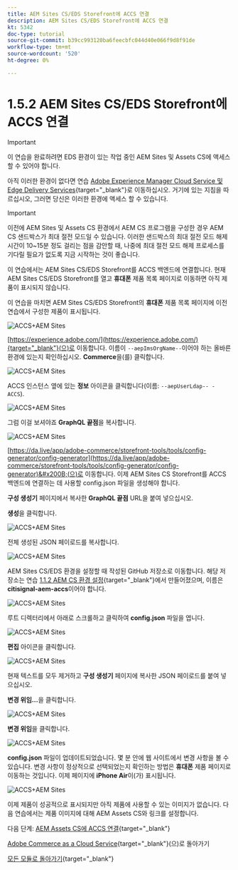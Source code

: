 ```yaml
---
title: AEM Sites CS/EDS Storefront에 ACCS 연결
description: AEM Sites CS/EDS Storefront에 ACCS 연결
kt: 5342
doc-type: tutorial
source-git-commit: b39cc993120ba6feecbfc044d40e066f9d8f91de
workflow-type: tm+mt
source-wordcount: '520'
ht-degree: 0%

---
```


# 1.5.2 AEM Sites CS/EDS Storefront에 ACCS 연결

>[!IMPORTANT]
>
>이 연습을 완료하려면 EDS 환경이 있는 작업 중인 AEM Sites 및 Assets CS에 액세스할 수 있어야 합니다.
>
>아직 이러한 환경이 없다면 연습 [Adobe Experience Manager Cloud Service 및 Edge Delivery Services](./../../../modules/asset-mgmt/module2.1/aemcs.md){target="_blank"}로 이동하십시오. 거기에 있는 지침을 따르십시오, 그러면 당신은 이러한 환경에 액세스 할 수 있습니다.

>[!IMPORTANT]
>
>이전에 AEM Sites 및 Assets CS 환경에서 AEM CS 프로그램을 구성한 경우 AEM CS 샌드박스가 최대 절전 모드일 수 있습니다. 이러한 샌드박스의 최대 절전 모드 해제 시간이 10~15분 정도 걸리는 점을 감안할 때, 나중에 최대 절전 모드 해제 프로세스를 기다릴 필요가 없도록 지금 시작하는 것이 좋습니다.

이 연습에서는 AEM Sites CS/EDS Storefront를 ACCS 백엔드에 연결합니다. 현재 AEM Sites CS/EDS Storefront를 열고 **휴대폰** 제품 목록 페이지로 이동하면 아직 제품이 표시되지 않습니다.

이 연습을 마치면 AEM Sites CS/EDS Storefront의 **휴대폰** 제품 목록 페이지에 이전 연습에서 구성한 제품이 표시됩니다.

![ACCS+AEM Sites](./images/accsaemsites0.png)

[https://experience.adobe.com/](https://experience.adobe.com/){target="_blank"}(으)로 이동합니다. 이름이 `--aepImsOrgName--`이어야 하는 올바른 환경에 있는지 확인하십시오. **Commerce**&#x200B;을(를) 클릭합니다.

![ACCS+AEM Sites](./images/accsaemsites1.png)

ACCS 인스턴스 옆에 있는 **정보** 아이콘을 클릭합니다(이름: `--aepUserLdap-- - ACCS`).

![ACCS+AEM Sites](./images/accsaemsites2.png)

그럼 이걸 보셔야죠 **GraphQL 끝점**&#x200B;을 복사합니다.

![ACCS+AEM Sites](./images/accsaemsites3.png)

[https://da.live/app/adobe-commerce/storefront-tools/tools/config-generator/config-generator](https://da.live/app/adobe-commerce/storefront-tools/tools/config-generator/config-generator)&#x200B;(으)로 이동합니다. 이제 AEM Sites CS Storefront를 ACCS 백엔드에 연결하는 데 사용할 config.json 파일을 생성해야 합니다.

**구성 생성기** 페이지에서 복사한 **GraphQL 끝점** URL을 붙여 넣으십시오.

**생성**&#x200B;을 클릭합니다.

![ACCS+AEM Sites](./images/accsaemsites4.png)

전체 생성된 JSON 페이로드를 복사합니다.

![ACCS+AEM Sites](./images/accsaemsites5.png)

AEM Sites CS/EDS 환경을 설정할 때 작성된 GitHub 저장소로 이동합니다. 해당 저장소는 연습 [1.1.2 AEM CS 환경 설정](./../../../modules/asset-mgmt/module2.1/ex3.md){target="_blank"}에서 만들어졌으며, 이름은 **citisignal-aem-accs**&#x200B;이어야 합니다.

![ACCS+AEM Sites](./images/accsaemsites6.png)

루트 디렉터리에서 아래로 스크롤하고 클릭하여 **config.json** 파일을 엽니다.

![ACCS+AEM Sites](./images/accsaemsites7.png)

**편집** 아이콘을 클릭합니다.

![ACCS+AEM Sites](./images/accsaemsites8.png)

현재 텍스트를 모두 제거하고 **구성 생성기** 페이지에 복사한 JSON 페이로드를 붙여 넣으십시오.

**변경 위임...**&#x200B;을 클릭합니다.

![ACCS+AEM Sites](./images/accsaemsites9.png)

**변경 위임**&#x200B;을 클릭합니다.

![ACCS+AEM Sites](./images/accsaemsites10.png)

**config.json** 파일이 업데이트되었습니다. 몇 분 안에 웹 사이트에서 변경 사항을 볼 수 있습니다. 변경 사항이 정상적으로 선택되었는지 확인하는 방법은 **휴대폰** 제품 페이지로 이동하는 것입니다. 이제 페이지에 **iPhone Air**&#x200B;이(가) 표시됩니다.

![ACCS+AEM Sites](./images/accsaemsites11.png)

이제 제품이 성공적으로 표시되지만 아직 제품에 사용할 수 있는 이미지가 없습니다. 다음 연습에서는 제품 이미지에 대해 AEM Assets CS와 링크를 설정합니다.

다음 단계: [AEM Assets CS에 ACCS 연결](./ex3.md){target="_blank"}

[Adobe Commerce as a Cloud Service](./accs.md){target="_blank"}(으)로 돌아가기

[모든 모듈로 돌아가기](./../../../overview.md){target="_blank"}
